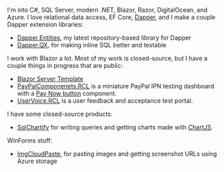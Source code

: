 I'm into C#, SQL Server, modern .NET, Blazor, Razor, DigitalOcean, and Azure. I love relational data access, EF Core, [Dapper](https://github.com/StackExchange/Dapper), and I make a couple Dapper extension libraries:
- [Dapper.Entities](https://github.com/adamfoneil/Dapper.Entities), my latest repository-based library for Dapper
- [Dapper.QX](https://github.com/adamfoneil/Dapper.QX), for making inline SQL better and testable

I work with Blazor a lot. Most of my work is closed-source, but I have a couple things in progress that are public:
- [Blazor Server Template](https://github.com/adamfoneil/BlazorServerTemplate)
- [PayPalComponenets.RCL](https://github.com/adamfoneil/PayPalComponents.RCL) is a miniature PayPal IPN testing dashboard with a [Pay Now button](https://github.com/adamfoneil/PayPalComponents.RCL/blob/master/PayPalComponents.RCL/Components/PayNowButton.razor) component.
- [UserVoice.RCL](https://github.com/adamfoneil/UserVoice.RCL) is a user feedback and acceptance test portal.

I have some closed-source products:
- [SqlChartify](https://sqlchartify.azurewebsites.net/) for writing queries and getting charts made with [ChartJS](https://www.chartjs.org/).

WinForms stuff:
- [ImgCloudPaste](https://github.com/adamfoneil/ImgCloudPaste), for pasting images and getting screenshot URLs using Azure storage
